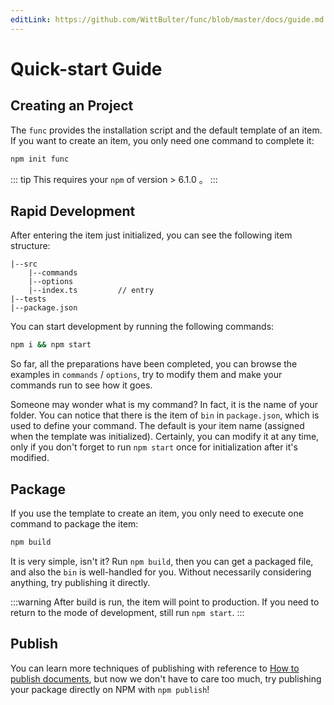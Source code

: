 ```yaml
---
editLink: https://github.com/WittBulter/func/blob/master/docs/guide.md
---
```


# Quick-start Guide
## Creating an Project
The `func` provides the installation script and the default template of an item. 
If you want to create an item, you only need one command to complete it:

```bash
npm init func
```
::: tip
This requires your `npm` of version > 6.1.0 。
:::

## Rapid Development

After entering the item just initialized, you can see the following item structure:

```
|--src
    |--commands         
    |--options          
    |--index.ts         // entry
|--tests
|--package.json
```

You can start development by running the following commands:
```bash
npm i && npm start
```

So far, all the preparations have been completed, you can browse the examples in `commands` / `options`, 
try to modify them and make your commands run to see how it goes.

Someone may wonder what is my command? 
In fact, it is the name of your folder. You can notice that there is the item of `bin` in `package.json`, which is used to define your command.
The default is your item name (assigned when the template was initialized). 
Certainly, you can modify it at any time, only if you don't forget to run `npm start` once for initialization after it's modified.

## Package

If you use the template to create an item, you only need to execute one command to package the item:

```bash
npm build
```
It is very simple, isn't it? Run `npm build`, then you can get a packaged file, and also the `bin` is well-handled for you. 
Without necessarily considering anything, try publishing it directly.

:::warning
After build is run, the item will point to production. If you need to return to the mode of development, still run `npm start`.
:::

## Publish

You can learn more techniques of publishing with reference to [How to publish documents](/publish.md), 
but now we don't have to care too much, try publishing your package directly on NPM with `npm publish`!
